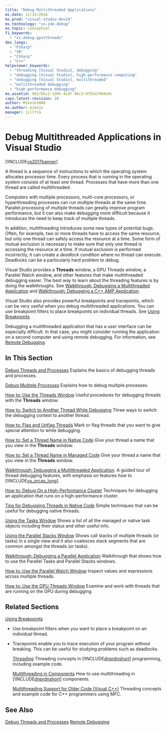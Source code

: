 ```yaml
---
title: "Debug Multithreaded Applications"
ms.date: 11/15/2016
ms.prod: "visual-studio-dev14"
ms.technology: "vs-ide-debug"
ms.topic: conceptual
f1_keywords:
  - "vs.debug.gputthreads"
dev_langs:
  - "FSharp"
  - "VB"
  - "CSharp"
  - "C++"
helpviewer_keywords:
  - "threading [Visual Studio], debugging"
  - "debugging [Visual Studio], high-performance computing"
  - "debugging [Visual Studio], multithreaded"
  - "multithreaded debugging"
  - "high-performance debugging"
ms.assetid: 9d175bc2-1d95-4c47-9bc3-9755af968a9c
caps.latest.revision: 28
author: MikeJo5000
ms.author: mikejo
manager: jillfra
---
```

# Debug Multithreaded Applications in Visual Studio
[!INCLUDE[vs2017banner](../includes/vs2017banner.md)]

A thread is a sequence of instructions to which the operating system allocates processor time. Every process that is running in the operating system consists of at least one thread. Processes that have more than one thread are called multithreaded.

 Computers with multiple processors, multi-core processors, or hyperthreading processes can run multiple threads at the same time. Parallel processing of multiple threads can greatly improve program performance, but it can also make debugging more difficult because it introduces the need to keep track of multiple threads.

 In addition, multithreading introduces some new types of potential bugs. Often, for example, two or more threads have to access the same resource, but only one thread can safely access the resource at a time. Some form of mutual exclusion is necessary to make sure that only one thread is accessing the resource at a time. If mutual exclusion is performed incorrectly, it can create a *deadlock* condition where no thread can execute. Deadlocks can be a particularly hard problem to debug.

 Visual Studio provides a **Threads** window, a GPU Threads window, a Parallel Watch window, and other features that make multithreaded debugging easier. The best way to learn about the threading features is by doing the walkthroughs. See [Walkthrough: Debugging a Multithreaded Application](../debugger/walkthrough-debugging-a-multithreaded-application.md) and [Walkthrough: Debugging a C++ AMP Application](http://msdn.microsoft.com/library/40e92ecc-f6ba-411c-960c-b3047b854fb5).

 Visual Studio also provides powerful breakpoints and tracepoints, which can be very useful when you debug multithreaded applications. You can use breakpoint filters to place breakpoints on individual threads. See [Using Breakpoints](../debugger/using-breakpoints.md)

 Debugging a multithreaded application that has a user interface can be especially difficult. In that case, you might consider running the application on a second computer and using remote debugging. For information, see [Remote Debugging](../debugger/remote-debugging.md).

## In This Section
 [Debug Threads and Processes](../debugger/debug-threads-and-processes.md)
 Explains the basics of debugging threads and processes.

 [Debug Multiple Processes](../debugger/debug-multiple-processes.md)
 Explains how to debug multiple processes.

 [How to: Use the Threads Window](../debugger/how-to-use-the-threads-window.md)
 Useful procedures for debugging threads with the **Threads** window.

 [How to: Switch to Another Thread While Debugging](../debugger/how-to-switch-to-another-thread-while-debugging.md)
 Three ways to switch the debugging context to another thread.

 [How to: Flag and Unflag Threads](../debugger/how-to-flag-and-unflag-threads.md)
 Mark or flag threads that you want to give special attention to while debugging.

 [How to: Set a Thread Name in Native Code](../debugger/how-to-set-a-thread-name-in-native-code.md)
 Give your thread a name that you view in the **Threads** window.

 [How to: Set a Thread Name in Managed Code](../debugger/how-to-set-a-thread-name-in-managed-code.md)
 Give your thread a name that you view in the **Threads** window.

 [Walkthrough: Debugging a Multithreaded Application](../debugger/walkthrough-debugging-a-multithreaded-application.md).
 A guided tour of thread debugging features, with emphasis on features how to [!INCLUDE[vs_orcas_long](../includes/vs-orcas-long-md.md)].

 [How to: Debug On a High-Performance Cluster](../debugger/how-to-debug-on-a-high-performance-cluster.md)
 Techniques for debugging an application that runs on a high-performance cluster.

 [Tips for Debugging Threads in Native Code](../debugger/tips-for-debugging-threads-in-native-code.md)
 Simple techniques that can be useful for debugging native threads.

 [Using the Tasks Window](../debugger/using-the-tasks-window.md)
 Shows a list of all the managed or native task objects including their status and other useful info.

 [Using the Parallel Stacks Window](../debugger/using-the-parallel-stacks-window.md)
 Shows call stacks of multiple threads (or tasks) in a single view and it also coalesces stack segments that are common amongst the threads (or tasks).

 [Walkthrough: Debugging a Parallel Application](../debugger/walkthrough-debugging-a-parallel-application.md)
 Walkthrough that shows how to use the Parallel Tasks and Parallel Stacks windows.

 [How to: Use the Parallel Watch Window](../debugger/how-to-use-the-parallel-watch-window.md)
 Inspect values and expressions across multiple threads.

 [How to: Use the GPU Threads Window](../debugger/how-to-use-the-gpu-threads-window.md)
 Examine and work with threads that are running on the GPU during debugging.

## Related Sections
 [Using Breakpoints](../debugger/using-breakpoints.md)
 -   Use breakpoint filters when you want to place a breakpoint on an individual thread.

- Tracepoints enable you to trace execution of your program without breaking. This can be useful for studying problems such as deadlocks.

  [Threading](http://msdn.microsoft.com/library/7b46a7d9-c6f1-46d1-a947-ae97471bba87)
  Threading concepts in [!INCLUDE[dnprdnshort](../includes/dnprdnshort-md.md)] programming, including example code.

  [Multithreading in Components](http://msdn.microsoft.com/library/2fc31e68-fb71-4544-b654-0ce720478779)
  How to use multithreading in [!INCLUDE[dnprdnshort](../includes/dnprdnshort-md.md)] components.

  [Multithreading Support for Older Code (Visual C++)](http://msdn.microsoft.com/library/24425b1f-5031-4c6b-aac7-017115a40e7c)
  Threading concepts and example code for C++ programmers using MFC.

## See Also
 [Debug Threads and Processes](../debugger/debug-threads-and-processes.md)
 [Remote Debugging](../debugger/remote-debugging.md)
